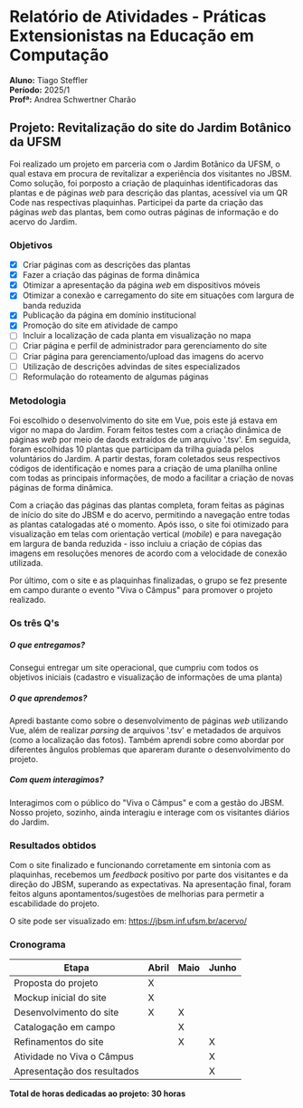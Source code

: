 # Relatório de Atividades - Práticas Extensionistas na Educação em Computação

**Aluno:** Tiago Steffler  
**Período:** 2025/1  
**Profª:** Andrea Schwertner Charão  

  
## Projeto: Revitalização do site do Jardim Botânico da UFSM

Foi realizado um projeto em parceria com o Jardim Botânico da UFSM, o qual estava em procura de revitalizar a experiência dos visitantes no JBSM. Como solução, foi porposto a criação de plaquinhas identificadoras das plantas e de páginas *web* para descrição das plantas, acessível via um QR Code nas respectivas plaquinhas.
Participei da parte da criação das páginas *web* das plantas, bem como outras páginas de informação e do acervo do Jardim.

### Objetivos
- [x] Criar páginas com as descrições das plantas
- [x] Fazer a criação das páginas de forma dinâmica
- [x] Otimizar a apresentação da página *web* em dispositivos móveis
- [x] Otimizar a conexão e carregamento do site em situações com largura de banda reduzida
- [x] Publicação da página em domínio institucional
- [x] Promoção do site em atividade de campo
- [ ] Incluir a localização de cada planta em visualização no mapa
- [ ] Criar página e perfil de administrador para gerenciamento do site
- [ ] Criar página para gerenciamento/upload das imagens do acervo
- [ ] Utilização de descrições advindas de sites especializados
- [ ] Reformulação do roteamento de algumas páginas

### Metodologia
Foi escolhido o desenvolvimento do site em Vue, pois este já estava em vigor no mapa do Jardim. Foram feitos testes com a criação dinâmica de páginas *web* por meio de daods extraídos de um arquivo '.tsv'. Em seguida, foram escolhidas 10 plantas que participam da trilha guiada pelos voluntários do Jardim. A partir destas, foram coletados seus respectivos códigos de identificação e nomes para a criação de uma planilha online com todas as principais informações, de modo a facilitar a criação de novas páginas de forma dinâmica.  

Com a criação das páginas das plantas completa, foram feitas as páginas de início do site do JBSM e do acervo, permitindo a navegação entre todas as plantas catalogadas até o momento. Após isso, o site foi otimizado para visualização em telas com orientação vertical (*mobile*) e para navegação em largura de banda reduzida - isso incluiu a criação de cópias das imagens em resoluções menores de acordo com a velocidade de conexão utilizada.  

Por último, com o site e as plaquinhas finalizadas, o grupo se fez presente em campo durante o evento "Viva o Câmpus" para promover o projeto realizado.  

### Os três Q's
##### O que entregamos?
Consegui entregar um site operacional, que cumpriu com todos os objetivos iniciais (cadastro e visualização de informações de uma planta)
##### O que aprendemos?
Apredi bastante como sobre o desenvolvimento de páginas *web* utilizando Vue, além de realizar *parsing* de arquivos '.tsv' e metadados de arquivos (como a localização das fotos). Também aprendi sobre como abordar por diferentes ângulos problemas que apareram durante o desenvolvimento do projeto.
##### Com quem interagimos?
Interagimos com o público do "Viva o Câmpus" e com a gestão do JBSM. Nosso projeto, sozinho, ainda interagiu e interage com os visitantes diários do Jardim.  

### Resultados obtidos
Com o site finalizado e funcionando corretamente em sintonia com as plaquinhas, recebemos um *feedback* positivo por parte dos visitantes e da direção do JBSM, superando as expectativas. Na apresentação final, foram feitos alguns apontamentos/sugestões de melhorias para permetir a escabilidade do projeto.  

O site pode ser visualizado em: https://jbsm.inf.ufsm.br/acervo/


### Cronograma
Etapa | Abril | Maio | Junho
-----|-----|-----|-----
Proposta do projeto | X |  |   
Mockup inicial do site | X |  |
Desenvolvimento do site | X | X |
Catalogação em campo |   | X |
Refinamentos do site |   | X | X 
Atividade no Viva o Câmpus |   |   | X
Apresentação dos resultados|   |   | X

**Total de horas dedicadas ao projeto: 30 horas**
